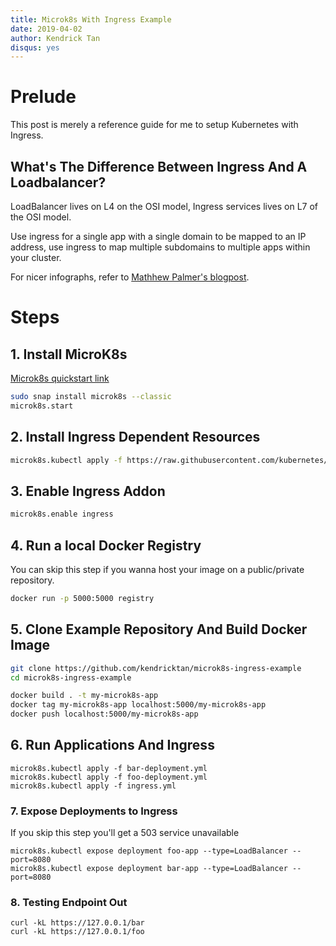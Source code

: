 ```yaml
---
title: Microk8s With Ingress Example
date: 2019-04-02
author: Kendrick Tan
disqus: yes
---
```


# Prelude
This post is merely a reference guide for me to setup Kubernetes with Ingress.

## What's The Difference Between Ingress And A Loadbalancer?
LoadBalancer lives on L4 on the OSI model, Ingress services lives on L7 of the OSI model.

Use ingress for a single app with a single domain to be mapped to an IP address, use ingress to map multiple subdomains to multiple apps within your cluster.

For nicer infographs, refer to [Mathhew Palmer's blogpost](https://matthewpalmer.net/kubernetes-app-developer/articles/kubernetes-ingress-guide-nginx-example.html).

# Steps
## 1. Install MicroK8s
[Microk8s quickstart link](https://microk8s.io/#quick-start)

```bash
sudo snap install microk8s --classic
microk8s.start
```

## 2. Install Ingress Dependent Resources
```bash
microk8s.kubectl apply -f https://raw.githubusercontent.com/kubernetes/ingress-nginx/master/deploy/mandatory.yaml
```

## 3. Enable Ingress Addon
```bash
microk8s.enable ingress
```

## 4. Run a local Docker Registry
You can skip this step if you wanna host your image on a public/private repository.
```bash
docker run -p 5000:5000 registry
```

## 5. Clone Example Repository And Build Docker Image
```bash
git clone https://github.com/kendricktan/microk8s-ingress-example
cd microk8s-ingress-example

docker build . -t my-microk8s-app
docker tag my-microk8s-app localhost:5000/my-microk8s-app
docker push localhost:5000/my-microk8s-app
```

## 6. Run Applications And Ingress
```
microk8s.kubectl apply -f bar-deployment.yml
microk8s.kubectl apply -f foo-deployment.yml
microk8s.kubectl apply -f ingress.yml
```

### 7. Expose Deployments to Ingress
If you skip this step you'll get a 503 service unavailable
```
microk8s.kubectl expose deployment foo-app --type=LoadBalancer --port=8080
microk8s.kubectl expose deployment bar-app --type=LoadBalancer --port=8080
```

### 8. Testing Endpoint Out
```
curl -kL https://127.0.0.1/bar
curl -kL https://127.0.0.1/foo
```